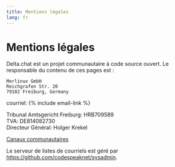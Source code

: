 ```yaml
---
title: Mentions légales
lang: fr
---
```


# Mentions légales

Delta.chat est un projet communautaire à code source ouvert. Le responsable du contenu de ces pages est :

    Merlinux GmbH
    Reichgrafen Str. 20
    79102 Freiburg, Germany

courriel: {% include email-link %}

Tribunal Amtsgericht Freiburg: HRB709589  
TVA: DE814082730  
Directeur Général: Holger Krekel

[Canaux communautaires](contribute)

Le serveur de listes de courriels est géré par <https://github.com/codespeaknet/sysadmin>.
